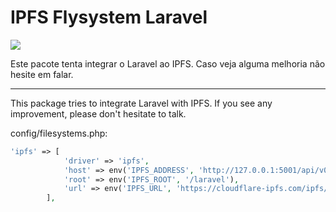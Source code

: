 # IPFS Flysystem Laravel
![](https://camo.githubusercontent.com/843fdef276455e6653a9a28a115a6810386b98c6158f828b93ea7add06da46cc/68747470733a2f2f697066732e696f2f697066732f516d514a363850464d4464417367435a76413155567a7a6e3138617356636637485676434467706a695343417365)

Este pacote tenta integrar o Laravel ao IPFS.
Caso veja alguma melhoria não hesite em falar.

---
This package tries to integrate Laravel with IPFS.
If you see any improvement, please don't hesitate to talk.

config/filesystems.php:
```php
'ipfs' => [
            'driver' => 'ipfs',
            'host' => env('IPFS_ADDRESS', 'http://127.0.0.1:5001/api/v0'),
            'root' => env('IPFS_ROOT', '/laravel'),
            'url' => env('IPFS_URL', 'https://cloudflare-ipfs.com/ipfs/'),
        ],
``` 
